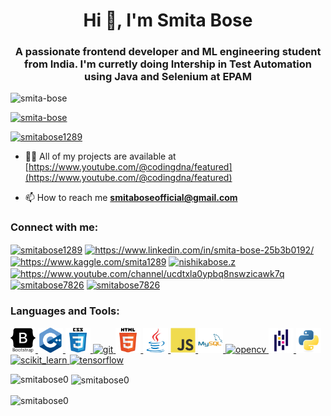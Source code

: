 <h1 align="center">Hi 👋, I'm Smita Bose</h1>
<h3 align="center">A passionate frontend developer and ML engineering student from India. I'm curretly doing Intership in Test Automation using Java and Selenium at EPAM</h3>

<p align="left"> <img src="https://komarev.com/ghpvc/?username=smita-bose&label=Profile%20views&color=0e75b6&style=flat" alt="smita-bose" /> </p>

<p align="left"> <a href="https://github.com/ryo-ma/github-profile-trophy"><img src="https://github-profile-trophy.vercel.app/?username=smita-bose" alt="smita-bose" /></a> </p>

<p align="left"> <a href="https://twitter.com/smitabose_" target="blank"><img src="https://img.shields.io/twitter/follow/smitabose_?logo=twitter&style=for-the-badge" alt="smitabose1289" /></a> </p>

- 👨‍💻 All of my projects are available at [https://www.youtube.com/@codingdna/featured](https://www.youtube.com/@codingdna/featured)

- 📫 How to reach me **smitaboseofficial@gmail.com**

<h3 align="left">Connect with me:</h3>
<p align="left">
<a href="https://twitter.com/smitabose1289" target="blank"><img align="center" src="https://raw.githubusercontent.com/rahuldkjain/github-profile-readme-generator/master/src/images/icons/Social/twitter.svg" alt="smitabose1289" height="30" width="40" /></a>
<a href="https://linkedin.com/in/https://www.linkedin.com/in/smita-bose-25b3b0192/" target="blank"><img align="center" src="https://raw.githubusercontent.com/rahuldkjain/github-profile-readme-generator/master/src/images/icons/Social/linked-in-alt.svg" alt="https://www.linkedin.com/in/smita-bose-25b3b0192/" height="30" width="40" /></a>
<a href="https://kaggle.com/https://www.kaggle.com/smita1289" target="blank"><img align="center" src="https://raw.githubusercontent.com/rahuldkjain/github-profile-readme-generator/master/src/images/icons/Social/kaggle.svg" alt="https://www.kaggle.com/smita1289" height="30" width="40" /></a>
<a href="https://instagram.com/nishikabose.z" target="blank"><img align="center" src="https://raw.githubusercontent.com/rahuldkjain/github-profile-readme-generator/master/src/images/icons/Social/instagram.svg" alt="nishikabose.z" height="30" width="40" /></a>
<a href="https://www.youtube.com/c/https://www.youtube.com/channel/ucdtxla0ypbq8nswzicawk7q" target="blank"><img align="center" src="https://raw.githubusercontent.com/rahuldkjain/github-profile-readme-generator/master/src/images/icons/Social/youtube.svg" alt="https://www.youtube.com/channel/ucdtxla0ypbq8nswzicawk7q" height="30" width="40" /></a>
<a href="https://www.hackerrank.com/smitabose7826" target="blank"><img align="center" src="https://raw.githubusercontent.com/rahuldkjain/github-profile-readme-generator/master/src/images/icons/Social/hackerrank.svg" alt="smitabose7826" height="30" width="40" /></a>
<a href="https://auth.geeksforgeeks.org/user/smitabose7826" target="blank"><img align="center" src="https://raw.githubusercontent.com/rahuldkjain/github-profile-readme-generator/master/src/images/icons/Social/geeks-for-geeks.svg" alt="smitabose7826" height="30" width="40" /></a>
</p>

<h3 align="left">Languages and Tools:</h3>
<p align="left"> <a href="https://getbootstrap.com" target="_blank" rel="noreferrer"> <img src="https://raw.githubusercontent.com/devicons/devicon/master/icons/bootstrap/bootstrap-plain-wordmark.svg" alt="bootstrap" width="40" height="40"/> </a> <a href="https://www.w3schools.com/cpp/" target="_blank" rel="noreferrer"> <img src="https://raw.githubusercontent.com/devicons/devicon/master/icons/cplusplus/cplusplus-original.svg" alt="cplusplus" width="40" height="40"/> </a> <a href="https://www.w3schools.com/css/" target="_blank" rel="noreferrer"> <img src="https://raw.githubusercontent.com/devicons/devicon/master/icons/css3/css3-original-wordmark.svg" alt="css3" width="40" height="40"/> </a> <a href="https://git-scm.com/" target="_blank" rel="noreferrer"> <img src="https://www.vectorlogo.zone/logos/git-scm/git-scm-icon.svg" alt="git" width="40" height="40"/> </a> <a href="https://www.w3.org/html/" target="_blank" rel="noreferrer"> <img src="https://raw.githubusercontent.com/devicons/devicon/master/icons/html5/html5-original-wordmark.svg" alt="html5" width="40" height="40"/> </a> <a href="https://www.java.com" target="_blank" rel="noreferrer"> <img src="https://raw.githubusercontent.com/devicons/devicon/master/icons/java/java-original.svg" alt="java" width="40" height="40"/> </a> <a href="https://developer.mozilla.org/en-US/docs/Web/JavaScript" target="_blank" rel="noreferrer"> <img src="https://raw.githubusercontent.com/devicons/devicon/master/icons/javascript/javascript-original.svg" alt="javascript" width="40" height="40"/> </a> <a href="https://www.mysql.com/" target="_blank" rel="noreferrer"> <img src="https://raw.githubusercontent.com/devicons/devicon/master/icons/mysql/mysql-original-wordmark.svg" alt="mysql" width="40" height="40"/> </a> <a href="https://opencv.org/" target="_blank" rel="noreferrer"> <img src="https://www.vectorlogo.zone/logos/opencv/opencv-icon.svg" alt="opencv" width="40" height="40"/> </a> <a href="https://pandas.pydata.org/" target="_blank" rel="noreferrer"> <img src="https://raw.githubusercontent.com/devicons/devicon/2ae2a900d2f041da66e950e4d48052658d850630/icons/pandas/pandas-original.svg" alt="pandas" width="40" height="40"/> </a> <a href="https://www.python.org" target="_blank" rel="noreferrer"> <img src="https://raw.githubusercontent.com/devicons/devicon/master/icons/python/python-original.svg" alt="python" width="40" height="40"/> </a> <a href="https://scikit-learn.org/" target="_blank" rel="noreferrer"> <img src="https://upload.wikimedia.org/wikipedia/commons/0/05/Scikit_learn_logo_small.svg" alt="scikit_learn" width="40" height="40"/> </a> <a href="https://www.tensorflow.org" target="_blank" rel="noreferrer"> <img src="https://www.vectorlogo.zone/logos/tensorflow/tensorflow-icon.svg" alt="tensorflow" width="40" height="40"/> </a> </p>

<p><img align="left" src="https://github-readme-stats.vercel.app/api/top-langs?username=smitabose0&show_icons=true&locale=en&layout=compact" alt="smitabose0" /></p>

<p>&nbsp;<img align="center" src="https://github-readme-stats.vercel.app/api?username=smitabose0&show_icons=true&locale=en" alt="smitabose0" /></p>

<p><img align="center" src="https://github-readme-streak-stats.herokuapp.com/?user=smitabose0&" alt="smitabose0" /></p>
